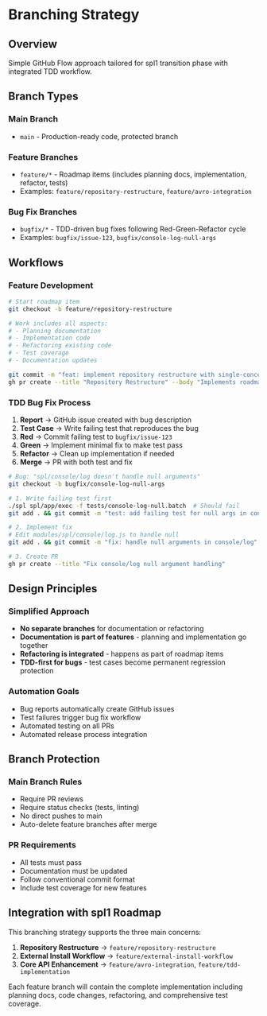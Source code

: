 # Branching Strategy

## Overview

Simple GitHub Flow approach tailored for spl1 transition phase with integrated TDD workflow.

## Branch Types

### Main Branch
- `main` - Production-ready code, protected branch

### Feature Branches  
- `feature/*` - Roadmap items (includes planning docs, implementation, refactor, tests)
- Examples: `feature/repository-restructure`, `feature/avro-integration`

### Bug Fix Branches
- `bugfix/*` - TDD-driven bug fixes following Red-Green-Refactor cycle
- Examples: `bugfix/issue-123`, `bugfix/console-log-null-args`

## Workflows

### Feature Development
```bash
# Start roadmap item
git checkout -b feature/repository-restructure

# Work includes all aspects:
# - Planning documentation
# - Implementation code  
# - Refactoring existing code
# - Test coverage
# - Documentation updates

git commit -m "feat: implement repository restructure with single-concern folders"
gh pr create --title "Repository Restructure" --body "Implements roadmap item 1"
```

### TDD Bug Fix Process
1. **Report** → GitHub issue created with bug description
2. **Test Case** → Write failing test that reproduces the bug
3. **Red** → Commit failing test to `bugfix/issue-123`
4. **Green** → Implement minimal fix to make test pass
5. **Refactor** → Clean up implementation if needed
6. **Merge** → PR with both test and fix

```bash
# Bug: "spl/console/log doesn't handle null arguments"
git checkout -b bugfix/console-log-null-args

# 1. Write failing test first
./spl spl/app/exec -f tests/console-log-null.batch  # Should fail
git add . && git commit -m "test: add failing test for null args in console/log"

# 2. Implement fix
# Edit modules/spl/console/log.js to handle null
git add . && git commit -m "fix: handle null arguments in console/log"

# 3. Create PR
gh pr create --title "Fix console/log null argument handling"
```

## Design Principles

### Simplified Approach
- **No separate branches** for documentation or refactoring
- **Documentation is part of features** - planning and implementation go together
- **Refactoring is integrated** - happens as part of roadmap items
- **TDD-first for bugs** - test cases become permanent regression protection

### Automation Goals
- Bug reports automatically create GitHub issues
- Test failures trigger bug fix workflow
- Automated testing on all PRs
- Automated release process integration

## Branch Protection

### Main Branch Rules
- Require PR reviews
- Require status checks (tests, linting)
- No direct pushes to main
- Auto-delete feature branches after merge

### PR Requirements
- All tests must pass
- Documentation must be updated
- Follow conventional commit format
- Include test coverage for new features

## Integration with spl1 Roadmap

This branching strategy supports the three main concerns:

1. **Repository Restructure** → `feature/repository-restructure`
2. **External Install Workflow** → `feature/external-install-workflow`  
3. **Core API Enhancement** → `feature/avro-integration`, `feature/tdd-implementation`

Each feature branch will contain the complete implementation including planning docs, code changes, refactoring, and comprehensive test coverage.